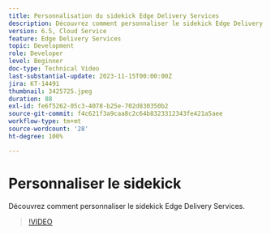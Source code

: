 ```yaml
---
title: Personnalisation du sidekick Edge Delivery Services
description: Découvrez comment personnaliser le sidekick Edge Delivery Services.
version: 6.5, Cloud Service
feature: Edge Delivery Services
topic: Development
role: Developer
level: Beginner
doc-type: Technical Video
last-substantial-update: 2023-11-15T00:00:00Z
jira: KT-14491
thumbnail: 3425725.jpeg
duration: 88
exl-id: fe6f5262-05c3-4078-b25e-702d830350b2
source-git-commit: f4c621f3a9caa8c2c64b8323312343fe421a5aee
workflow-type: tm+mt
source-wordcount: '28'
ht-degree: 100%

---
```


# Personnaliser le sidekick

Découvrez comment personnaliser le sidekick Edge Delivery Services.

>[!VIDEO](https://video.tv.adobe.com/v/3425725/?learn=on)
